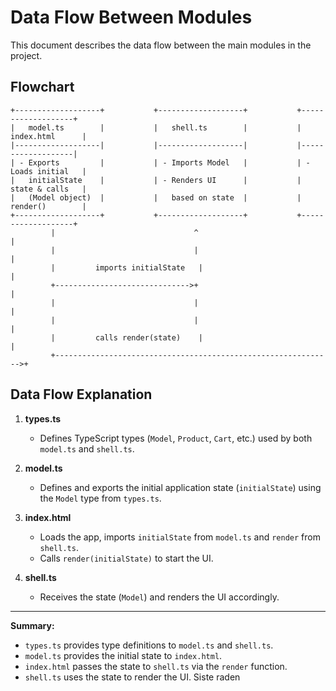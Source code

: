 # Data Flow Between Modules

This document describes the data flow between the main modules in the project.

## Flowchart

```
+-------------------+           +-------------------+           +-------------------+
|   model.ts        |           |   shell.ts        |           |   index.html      |
|-------------------|           |-------------------|           |-------------------|
| - Exports         |           | - Imports Model   |           | - Loads initial   |
|   initialState    |           | - Renders UI      |           |   state & calls   |
|   (Model object)  |           |   based on state  |           |   render()        |
+-------------------+           +-------------------+           +-------------------+
         |                               ^                               |
         |                               |                               |
         |         imports initialState   |                               |
         +------------------------------>+                               |
         |                               |                               |
         |                               |                               |
         |         calls render(state)    |                              |
         +-------------------------------------------------------------->+
```

## Data Flow Explanation

1. **types.ts**  
   - Defines TypeScript types (`Model`, `Product`, `Cart`, etc.) used by both `model.ts` and `shell.ts`.

2. **model.ts**  
   - Defines and exports the initial application state (`initialState`) using the `Model` type from `types.ts`.

3. **index.html**  
   - Loads the app, imports `initialState` from `model.ts` and `render` from `shell.ts`.
   - Calls `render(initialState)` to start the UI.

4. **shell.ts**  
   - Receives the state (`Model`) and renders the UI accordingly.

---

**Summary:**  
- `types.ts` provides type definitions to `model.ts` and `shell.ts`.
- `model.ts` provides the initial state to `index.html`.
- `index.html` passes the state to `shell.ts` via the `render` function.
- `shell.ts` uses the state to render the UI.
Siste raden